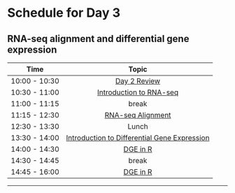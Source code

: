 # Schedule for Day 3

## RNA-seq alignment and differential gene expression

| Time            |   Topic  |
|:------------------------:|:----------:|
| 10:00 - 10:30 | [Day 2 Review](lessons/Day2_review.md) |
| 10:30 - 11:00 | [Introduction to RNA-seq](lessons/day_3a_RNA_seq.pdf) |
| 11:00 - 11:15 | break |
| 11:15 - 12:30 | [RNA-seq Alignment](lessons/01_rna_seq_alignment.md) |
| 12:30 - 13:30 | Lunch |
| 13:30 - 14:00 | [Introduction to Differential Gene Expression](lessons/) |
| 14:00 - 14:30 | [DGE in R](lessons/02_dge.md) |
| 14:30 - 14:45 | break |
| 14:45 - 16:00 | [DGE in R](lessons/02_dge.md) |

---


